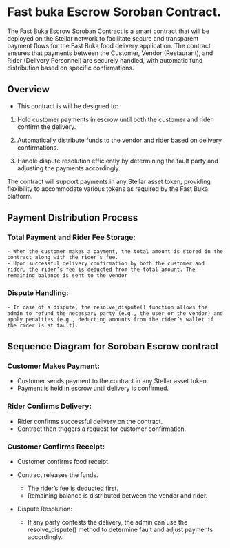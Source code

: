 # Fast buka Escrow Soroban Contract.
The Fast Buka Escrow Soroban Contract is a smart contract that will be deployed on the Stellar network to facilitate secure and transparent payment flows for the Fast Buka food delivery application. The contract ensures that payments between the Customer, Vendor (Restaurant), and Rider (Delivery Personnel) are securely handled, with automatic fund distribution based on specific confirmations.



## Overview

- This contract is will be designed to:

1. Hold customer payments in escrow until both the customer and rider confirm the delivery.

2. Automatically distribute funds to the vendor and rider based on delivery confirmations.

3. Handle dispute resolution efficiently by determining the fault party and adjusting the payments accordingly.


The contract will support payments in any Stellar asset token, providing flexibility to accommodate various tokens as required by the Fast Buka platform.



## Payment Distribution Process

### Total Payment and Rider Fee Storage:
    - When the customer makes a payment, the total amount is stored in the contract along with the rider’s fee.
    - Upon successful delivery confirmation by both the customer and rider, the rider’s fee is deducted from the total amount. The remaining balance is sent to the vendor
### Dispute Handling:
    - In case of a dispute, the resolve_dispute() function allows the admin to refund the necessary party (e.g., the user or the vendor) and apply penalties (e.g., deducting amounts from the rider’s wallet if the rider is at fault).


## Sequence Diagram for Soroban Escrow contract

### Customer Makes Payment: 
- Customer sends payment to the contract in any Stellar asset token.
- Payment is held in escrow until delivery is confirmed.


### Rider Confirms Delivery:
- Rider confirms successful delivery on the contract.
- Contract then triggers a request for customer confirmation.


### Customer Confirms Receipt:
- Customer confirms food receipt.
- Contract releases the funds.
    - The rider’s fee is deducted first.
    - Remaining balance is distributed between the vendor and rider.

- Dispute Resolution:
    - If any party contests the delivery, the admin can use the resolve_dispute() method to determine fault and adjust payments accordingly.

